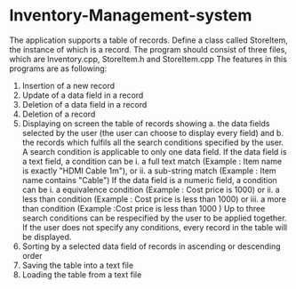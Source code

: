 # Inventory-Management-system
The application supports a table of records. Define a class called
StoreItem, the instance of which is a record. The program should consist of three
files, which are Inventory.cpp, StoreItem.h and StoreItem.cpp
The features in this programs are as following:
1. Insertion of a new record
2. Update of a data field in a record
3. Deletion of a data field in a record
4. Deletion of a record
5. Displaying on screen the table of records showing
a. the data fields selected by the user (the user can choose to display every field) and
b. the records which fulfils all the search conditions specified by the user.
A search condition is applicable to only one data field.
If the data field is a text field, a condition can be
i. a full text match (Example : Item name is exactly "HDMI Cable 1m"), or
ii. a sub-string match (Example : Item name contains "Cable")
If the data field is a numeric field, a condition can be
i. a equivalence condition (Example : Cost price is 1000) or
ii. a less than condition (Example : Cost price is less than 1000) or
iii. a more than condition (Example :Cost price is less than 1000 )
Up to three search conditions can be respecified by the user to
be applied together. If the user does not specify any
conditions, every record in the table will be displayed.
6. Sorting by a selected data field of records in ascending or descending order
7. Saving the table into a text file
8. Loading the table from a text file

